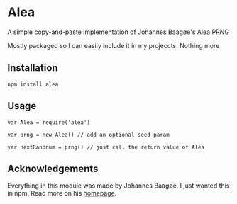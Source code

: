 # Alea

A simple copy-and-paste implementation of Johannes Baagøe's Alea PRNG

Mostly packaged so I can easily include it in my projeccts. Nothing more

## Installation

	npm install alea

## Usage

	var Alea = require('alea')
	
	var prng = new Alea() // add an optional seed param

	var nextRandnum = prng() // just call the return value of Alea

## Acknowledgements

Everything in this module was made by Johannes Baagøe. I just wanted this in npm.
Read more on his [homepage](http://baagoe.org/).
